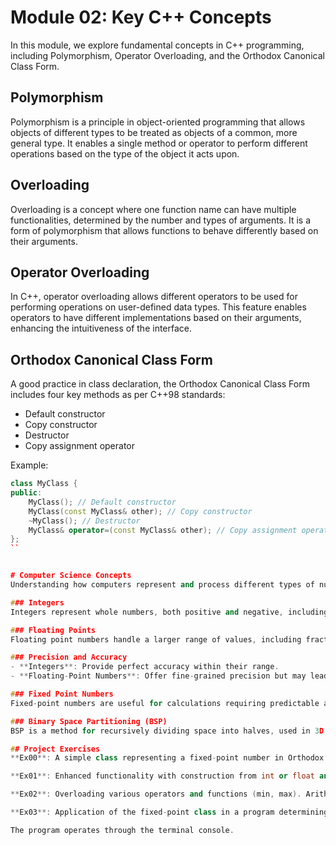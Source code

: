 # Module 02: Key C++ Concepts

In this module, we explore fundamental concepts in C++ programming, including Polymorphism, Operator Overloading, and the Orthodox Canonical Class Form.

## Polymorphism
Polymorphism is a principle in object-oriented programming that allows objects of different types to be treated as objects of a common, more general type. It enables a single method or operator to perform different operations based on the type of the object it acts upon.

## Overloading
Overloading is a concept where one function name can have multiple functionalities, determined by the number and types of arguments. It is a form of polymorphism that allows functions to behave differently based on their arguments.

## Operator Overloading
In C++, operator overloading allows different operators to be used for performing operations on user-defined data types. This feature enables operators to have different implementations based on their arguments, enhancing the intuitiveness of the interface.

## Orthodox Canonical Class Form
A good practice in class declaration, the Orthodox Canonical Class Form includes four key methods as per C++98 standards:
- Default constructor
- Copy constructor
- Destructor
- Copy assignment operator

Example:
```cpp
class MyClass {
public:
    MyClass(); // Default constructor
    MyClass(const MyClass& other); // Copy constructor
    ~MyClass(); // Destructor
    MyClass& operator=(const MyClass& other); // Copy assignment operator
};
``


​# Computer Science Concepts
Understanding how computers represent and process different types of numerical data is crucial.

### Integers
Integers represent whole numbers, both positive and negative, including zero, and are stored in computers using the binary system. For example, `1010` in binary represents the decimal number `10`.

### Floating Points
Floating point numbers handle a larger range of values, including fractions and very large or small numbers. They're represented in binary scientific notation with a mantissa, exponent, and sign, but can sometimes result in rounding errors.

### Precision and Accuracy
- **Integers**: Provide perfect accuracy within their range.
- **Floating-Point Numbers**: Offer fine-grained precision but may lead to small rounding errors.

### Fixed Point Numbers
Fixed-point numbers are useful for calculations requiring predictable accuracy. They are efficient, especially in systems like financial calculations.

### Binary Space Partitioning (BSP)
BSP is a method for recursively dividing space into halves, used in 3D graphics, collision detection, and ray tracing.

## Project Exercises
**Ex00**: A simple class representing a fixed-point number in Orthodox Canonical Form.

**Ex01**: Enhanced functionality with construction from int or float and conversion capabilities. Overloading of the insertion operator for Fixed type.

**Ex02**: Overloading various operators and functions (min, max). Arithmetic operations are performed on raw bits to align with the fixed-point representation.

**Ex03**: Application of the fixed-point class in a program determining if a point is within a triangle. This includes a Point class with Fixed coordinates and a boolean function `Bsp()` to check the point's position relative to a triangle.

The program operates through the terminal console.
